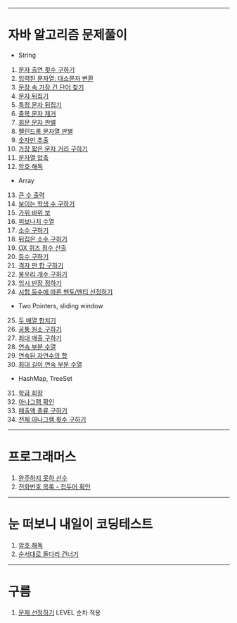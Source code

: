 ________________________________________________________________

# 자바 알고리즘 문제풀이
- String
1. [문자 출연 횟수 구하기](CodingTest/src/_J01/Main.java)
2. [입력된 문자열: 대소문자 변환](CodingTest/src/_J02/Main.java)
3. [문장 속 가장 긴 단어 찾기](CodingTest/src/_J03/Main.java)
4. [문자 뒤집기](CodingTest/src/_J04/Main.java)
5. [특정 문자 뒤집기](CodingTest/src/_J05/Main.java)
6. [중복 문자 제거](CodingTest/src/_J06/Main.java)
7. [회문 문자 판별](CodingTest/src/_J07/Main.java)
8. [팰린드롬 문자열 판별](CodingTest/src/_J08/Main.java)
9. [숫자만 추출](CodingTest/src/_J09/Main.java)
10. [가장 짧은 문자 거리 구하기](CodingTest/src/_J10/Main.java)
11. [문자열 압축](CodingTest/src/_J11/Main.java)
12. [암호 해독](CodingTest/src/_J12/Main.java)

- Array
13. [큰 수 출력](CodingTest/src/_J13/Main.java)
14. [보이는 학생 수 구하기](CodingTest/src/_J14/Main.java)
15. [가위 바위 보](CodingTest/src/J_15/Main.java)
16. [피보나치 수열](CodingTest/src/_J16/Main.java)
17. [소수 구하기](CodingTest/src/_J17/Main.java)
18. [뒤집은 소수 구하기](CodingTest/src/_J18/Main.java)
19. [OX 퀴즈 점수 산출](CodingTest/src/_J19/Main.java)
20. [등수 구하기](CodingTest/src/J_20/Main.java)
21. [격자 판 합 구하기](CodingTest/src/_J21/Main.java)
22. [봉우리 개수 구하기](CodingTest/src/_J22/Main.java)
23. [임시 반장 정하기](CodingTest/src/_J23/Main.java)
24. [시험 등수에 따른 멘토/멘티 선정하기](CodingTest/src/_J24/Main.java)
  
- Two Pointers, sliding window
25. [두 배열 합치기](CodingTest/src/_J25/Main.java)
26. [공통 원소 구하기](CodingTest/src/_J26/Main.java)
27. [최대 매출 구하기](CodingTest/src/_J27/Main.java)
28. [연속 부분 수열](CodingTest/src/_J28/Main.java)
29. [연속된 자연수의 합](CodingTest/src/_J29/Main.java)
30. [최대 길이 연속 부분 수열](CodingTest/src/_J30/Main.java)

- HashMap, TreeSet
31. [학급 회장](CodingTest/src/_J31/Main.java)
32. [아나그램 확인](CodingTest/src/_J32/Main.java)
33. [매출액 종류 구하기](CodingTest/src/_J33/Main.java)
34. [전체 아나그램 횟수 구하기](CodingTest/src/_J34/Main.java)

___________________________________________________________

# 프로그래머스
1. [완주하지 못하 선수](CodingTest/src/_3/Main.java)
2. [전화번호 목록 - 접두어 확인](CodingTest/src/_4/Main.java)
___________________________________________________________

# 눈 떠보니 내일이 코딩테스트
1. [암호 해독](CodingTest/src/Q1/Main.java)
2. [순서대로 돌다리 건너기](CodingTest/src/Q2/Main.java)
________________________________________________________________

# 구름
1. [문제 선정하기](CodingTest/src/_goorm1/Main.java) LEVEL 순차 적용

